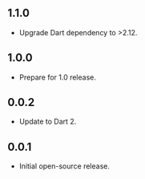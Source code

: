 ## 1.1.0

- Upgrade Dart dependency to >2.12.

## 1.0.0

- Prepare for 1.0 release.

## 0.0.2

- Update to Dart 2.

## 0.0.1

- Initial open-source release.
